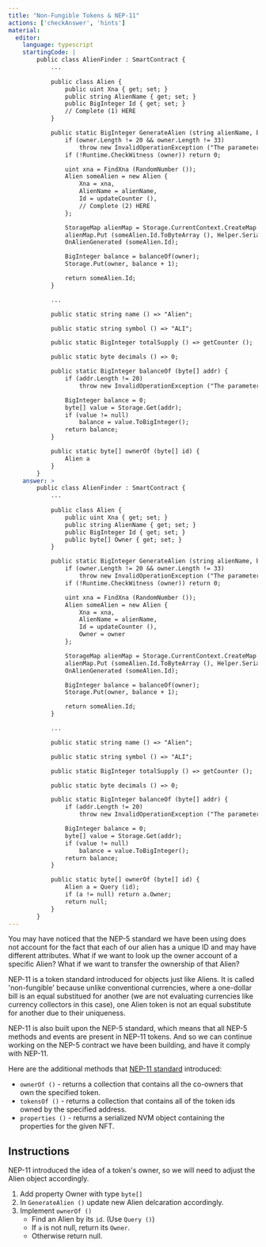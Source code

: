```yaml
---
title: "Non-Fungible Tokens & NEP-11"
actions: ['checkAnswer', 'hints']
material: 
  editor:
    language: typescript
    startingCode: |
        public class AlienFinder : SmartContract {
            ...
            
            public class Alien {
                public uint Xna { get; set; }
                public string AlienName { get; set; }
                public BigInteger Id { get; set; }
                // Complete (1) HERE
            }

            public static BigInteger GenerateAlien (string alienName, byte[] owner) {
                if (owner.Length != 20 && owner.Length != 33)
                    throw new InvalidOperationException ("The parameter owner should be a 20-byte address or a 33-byte public key");
                if (!Runtime.CheckWitness (owner)) return 0;

                uint xna = FindXna (RandomNumber ());
                Alien someAlien = new Alien {
                    Xna = xna,
                    AlienName = alienName,
                    Id = updateCounter (),
                    // Complete (2) HERE
                };

                StorageMap alienMap = Storage.CurrentContext.CreateMap (nameof (alienMap));
                alienMap.Put (someAlien.Id.ToByteArray (), Helper.Serialize (someAlien));
                OnAlienGenerated (someAlien.Id);

                BigInteger balance = balanceOf(owner);
                Storage.Put(owner, balance + 1);

                return someAlien.Id;
            }

            ...

            public static string name () => "Alien";

            public static string symbol () => "ALI";

            public static BigInteger totalSupply () => getCounter ();

            public static byte decimals () => 0;

            public static BigInteger balanceOf (byte[] addr) {
                if (addr.Length != 20)
                    throw new InvalidOperationException ("The parameter owner should be a 20-byte address");

                BigInteger balance = 0; 
                byte[] value = Storage.Get(addr); 
                if (value != null)
                    balance = value.ToBigInteger(); 
                return balance;
            }

            public static byte[] ownerOf (byte[] id) {
                Alien a 
            }
        }
    answer: > 
        public class AlienFinder : SmartContract {
            ...
            
            public class Alien {
                public uint Xna { get; set; }
                public string AlienName { get; set; }
                public BigInteger Id { get; set; }
                public byte[] Owner { get; set; }
            }

            public static BigInteger GenerateAlien (string alienName, byte[] owner) {
                if (owner.Length != 20 && owner.Length != 33)
                    throw new InvalidOperationException ("The parameter owner should be a 20-byte address or a 33-byte public key");
                if (!Runtime.CheckWitness (owner)) return 0;

                uint xna = FindXna (RandomNumber ());
                Alien someAlien = new Alien {
                    Xna = xna,
                    AlienName = alienName,
                    Id = updateCounter (),
                    Owner = owner
                };

                StorageMap alienMap = Storage.CurrentContext.CreateMap (nameof (alienMap));
                alienMap.Put (someAlien.Id.ToByteArray (), Helper.Serialize (someAlien));
                OnAlienGenerated (someAlien.Id);

                BigInteger balance = balanceOf(owner);
                Storage.Put(owner, balance + 1);

                return someAlien.Id;
            }

            ...

            public static string name () => "Alien";

            public static string symbol () => "ALI";

            public static BigInteger totalSupply () => getCounter ();

            public static byte decimals () => 0;

            public static BigInteger balanceOf (byte[] addr) {
                if (addr.Length != 20)
                    throw new InvalidOperationException ("The parameter owner should be a 20-byte address");

                BigInteger balance = 0; 
                byte[] value = Storage.Get(addr); 
                if (value != null)
                    balance = value.ToBigInteger(); 
                return balance;
            }

            public static byte[] ownerOf (byte[] id) {
                Alien a = Query (id);
                if (a != null) return a.Owner;
                return null;
            }
        }
---
```


You may have noticed that the NEP-5 standard we have been using does not account for the fact that each of our alien has a unique ID and may have different attributes. What if we want to look up the owner account of a specific Alien? What if we want to transfer the ownership of that Alien? 

NEP-11 is a token standard introduced for objects just like Aliens. It is called 'non-fungible' because unlike conventional currencies, where a one-dollar bill is an equal substitued for another (we are not evaluating currencies like currency collectors in this case), one Alien token is not an equal substitute for another due to their uniqueness. 

NEP-11 is also built upon the NEP-5 standard, which means that all NEP-5 methods and events are present in NEP-11 tokens. And so we can continue working on the NEP-5 contract we have been building, and have it comply with NEP-11. 

Here are the additional methods that [NEP-11 standard](https://github.com/neo-project/proposals/pull/41/files#diff-afd22253b102da74b022d8c022201ee6) introduced: 

- `ownerOf ()` - returns a collection that contains all the co-owners that own the specified token.
- `tokensOf ()` - returns a collection that contains all of the token ids owned by the specified address.
- `properties ()` - returns a serialized NVM object containing the properties for the given NFT. 

## Instructions

NEP-11 introduced the idea of a token's owner, so we will need to adjust the Alien object accordingly. 

1. Add property Owner with type `byte[]`
2. In `GenerateAlien ()` update new Alien delcaration accordingly. 
3. Implement `ownerOf ()`
   - Find an Alien by its `id`. (Use `Query ()`)
   - If `a` is not null, return its `Owner`. 
   - Otherwise return null. 